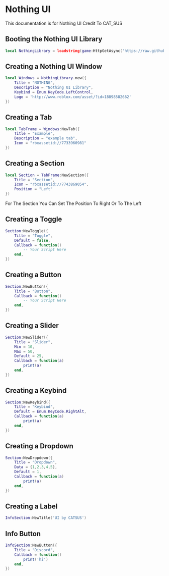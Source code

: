 # Nothing UI
This documentation is for Nothing UI Credit To CAT_SUS

## Booting the Nothing UI Library
```lua
local NothingLibrary = loadstring(game:HttpGetAsync('https://raw.githubusercontent.com/3345-c-a-t-s-u-s/NOTHING/main/source.lua'))();
```




## Creating a Nothing UI Window
```lua
local Windows = NothingLibrary.new({
	Title = "NOTHING",
	Description = "Nothing UI Library",
	Keybind = Enum.KeyCode.LeftControl,
	Logo = 'http://www.roblox.com/asset/?id=18898582662'
})
```

## Creating a Tab
```lua
local TabFrame = Windows:NewTab({
	Title = "Example",
	Description = "example tab",
	Icon = "rbxassetid://7733960981"
})
```

## Creating a Section
```lua
local Section = TabFrame:NewSection({
	Title = "Section",
	Icon = "rbxassetid://7743869054",
	Position = "Left"
})
```
For The Section You Can Set The Position To Right Or To The Left

## Creating a Toggle
```lua
Section:NewToggle({
	Title = "Toggle",
	Default = false,
	Callback = function()
        -- Your Script Here
	end,
})
```

## Creating a Button
```lua
Section:NewButton({
	Title = "Button",
	Callback = function()
        -- Your Script Here
	end,
})
```

## Creating a Slider
```lua
Section:NewSlider({
	Title = "Slider",
	Min = 10,
	Max = 50,
	Default = 25,
	Callback = function(a)
		print(a)
	end,
})
```

## Creating a Keybind
```lua
Section:NewKeybind({
	Title = "Keybind",
	Default = Enum.KeyCode.RightAlt,
	Callback = function(a)
		print(a)
	end,
})
```

## Creating a Dropdown
```lua
Section:NewDropdown({
	Title = "Dropdown",
	Data = {1,2,3,4,5},
	Default = 1,
	Callback = function(a)
		print(a)
	end,
})
```

## Creating a Label
```lua
InfoSection:NewTitle('UI by CATSUS')
```

## Info Button
```lua
InfoSection:NewButton({	
	Title = "Discord",
	Callback = function()
		print('hi')
	end,
})
```
